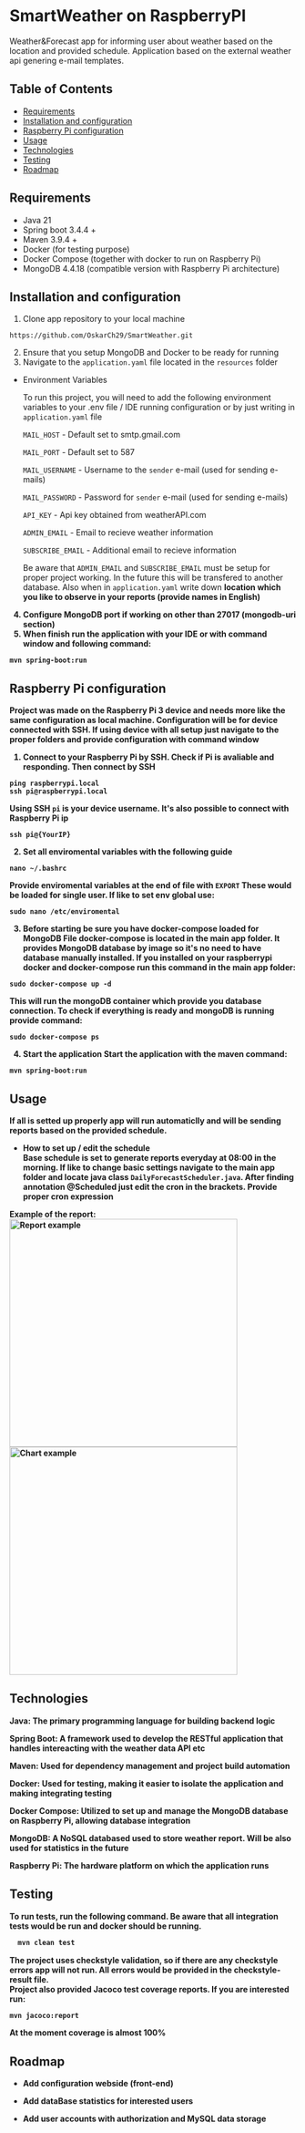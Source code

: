 # SmartWeather on RaspberryPI

Weather&Forecast app for informing user about weather based on the location and provided schedule. Application based on the external weather api genering e-mail templates.

## Table of Contents

- [Requirements](#requirements)
- [Installation and configuration](#installation-and-configuration)
- [Raspberry Pi configuration](#raspberry-pi-configuration)
- [Usage](#usage)
- [Technologies](#technologies)
- [Testing](#testing)
- [Roadmap](#roadmap)

## Requirements
- Java 21
- Spring boot 3.4.4 +
- Maven 3.9.4 +
- Docker (for testing purpose)
- Docker Compose (together with docker to run on Raspberry Pi)
- MongoDB 4.4.18 (compatible version with Raspberry Pi architecture)

## Installation and configuration
1. Clone app repository to your local machine <br>
```shell
https://github.com/OskarCh29/SmartWeather.git
```
2. Ensure that you setup MongoDB and Docker to be ready for running
3. Navigate to the `application.yaml` file located in the `resources` folder

- Environment Variables

    To run this project, you will need to add the following environment variables to your .env file / IDE running configuration or by just writing in `application.yaml` file 
    <br>

    `MAIL_HOST` - Default set to smtp.gmail.com 

    `MAIL_PORT` - Default set to 587

    `MAIL_USERNAME` - Username to the `sender` e-mail (used for sending e-mails)

    `MAIL_PASSWORD` - Password for `sender` e-mail (used for sending e-mails)

    `API_KEY` - Api key obtained from weatherAPI.com

    `ADMIN_EMAIL` - Email to recieve weather information

    `SUBSCRIBE_EMAIL` - Additional email to recieve information

    Be aware that `ADMIN_EMAIL` and `SUBSCRIBE_EMAIL` must be setup for proper project working. In the future this will be transfered to another database.
    Also when in `application.yaml` write down <b> location<b> which you like to observe in your reports (provide names in English)
4. Configure MongoDB port if working on other than 27017 (mongodb-uri section)
5. When finish run the application with your IDE or with command window and following command:
```shell
mvn spring-boot:run
```
## Raspberry Pi configuration
Project was made on the Raspberry Pi 3 device and needs more like the same configuration as local machine. Configuration will be for device connected with SSH. If using device with all setup just navigate to the proper folders and provide configuration with command window<br>
1. Connect to your Raspberry Pi by SSH.
Check if Pi is avaliable and responding. Then connect by SSH
``` shell
ping raspberrypi.local
ssh pi@raspberrypi.local
```
Using SSH `pi` is your device username. It's also possible to connect with Raspberry Pi ip
```shell
ssh pi@{YourIP}
```
2. Set all enviromental variables with the following guide
```shell  
nano ~/.bashrc 
```
Provide enviromental variables at the end of file with `EXPORT`
These would be loaded for single user. If like to set env global use:
```shell
sudo nano /etc/enviromental
```
3. Before starting be sure you have docker-compose loaded for MongoDB
File docker-compose is located in the main app folder. It provides MongoDB database by image so it's no need to have database manually installed. If you installed on your raspberrypi docker and docker-compose run this command in the main app folder:
```shell
sudo docker-compose up -d
```
This will run the mongoDB container which provide you database connection.
To check if everything is ready and mongoDB is running provide command:
```shell
sudo docker-compose ps
```
4. Start the application
Start the application with the maven command:
```shell
mvn spring-boot:run
```

## Usage

If all is setted up properly app will run automaticlly and will be sending reports based on the provided schedule.
- How to set up / edit the schedule
    <br>
    Base schedule is set to generate reports everyday at 08:00 in the morning. If like to   change basic settings navigate to the main app folder and locate java class `DailyForecastScheduler.java`. 
    After finding annotation @Scheduled just edit the cron in the brackets. Provide proper  cron expression<br>
    
Example of the report:<br>
<img src="images/report-example.jpg" width="400" alt="Report example">
<img src="images/chart-example.jpg" width="400" alt="Chart example">
## Technologies

<b>Java:</b> The primary programming language for building backend logic

<b>Spring Boot:</b> A framework used to develop the RESTful application that handles intereacting with the weather data API etc

<b>Maven:</b> Used for dependency management and project build automation

<b>Docker:</b> Used for testing, making it easier to isolate the application and making integrating testing

<b>Docker Compose:</b> Utilized to set up and manage the MongoDB database on Raspberry Pi, allowing database integration

<b>MongoDB:</b> A NoSQL databased used to store weather report. Will be also used for statistics in the future

<b>Raspberry Pi:</b> The hardware platform on which the application runs

## Testing

To run tests, run the following command. Be aware that all integration tests would be run and docker should be running.

```bash
  mvn clean test
```
The project uses checkstyle validation, so if there are any checkstyle errors app will not run. All errors would be provided in the checkstyle-result file.<br>
Project also provided Jacoco test coverage reports. If you are interested run:
```bash
mvn jacoco:report
```
At the moment coverage is almost 100%

## Roadmap

- Add configuration webside (front-end)

- Add dataBase statistics for interested users

- Add user accounts with authorization and MySQL data storage
